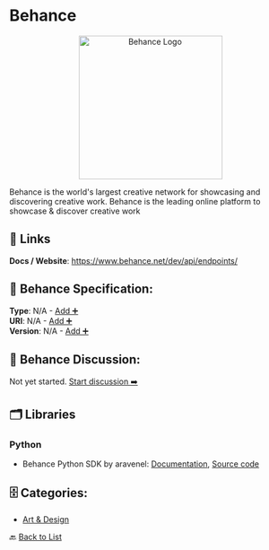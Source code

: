 # Behance
<p align="center">
    <img width="256" src="https://raw.githubusercontent.com/apis-list/apis-list/main/apis/behance/logo_256x256.png" alt="Behance Logo"/>
</p>
Behance is the world's largest creative network for showcasing and discovering creative work. Behance is the leading online platform to showcase & discover creative work

##  🔗 Links
**Docs / Website**: https://www.behance.net/dev/api/endpoints/

## 🧬 Behance Specification:
**Type**: N/A - [Add ➕](https://github.com/apis-list/apis-list/edit/main/apis.yaml#L1305)  
**URI**: N/A - [Add ➕](https://github.com/apis-list/apis-list/edit/main/apis.yaml#L1305)  
**Version**: N/A - [Add ➕](https://github.com/apis-list/apis-list/edit/main/apis.yaml#L1305)

## 💬 Behance Discussion:
Not yet started. [Start discussion ➡️](https://github.com/apis-list/apis-list/discussions/new)

## 🗂️ Libraries
### Python
- Behance Python SDK by aravenel: [Documentation](https://www.behance.net/dev/api/libraries), [Source code](https://github.com/aravenel/behance_python)


## 🗄️ Categories:
- [Art & Design](https://github.com/apis-list/apis-list#art--design-)

🔙  [Back to List](https://github.com/apis-list/apis-list)
